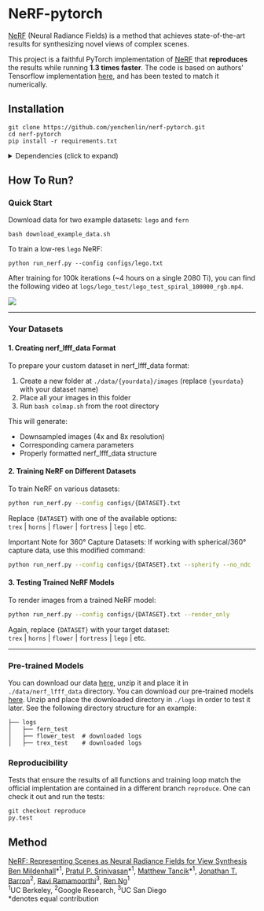 # NeRF-pytorch


[NeRF](http://www.matthewtancik.com/nerf) (Neural Radiance Fields) is a method that achieves state-of-the-art results for synthesizing novel views of complex scenes. 

This project is a faithful PyTorch implementation of [NeRF](http://www.matthewtancik.com/nerf) that **reproduces** the results while running **1.3 times faster**. The code is based on authors' Tensorflow implementation [here](https://github.com/bmild/nerf), and has been tested to match it numerically. 

## Installation

```
git clone https://github.com/yenchenlin/nerf-pytorch.git
cd nerf-pytorch
pip install -r requirements.txt
```

<details>
  <summary> Dependencies (click to expand) </summary>
  
  ## Dependencies
  - PyTorch 1.4
  - matplotlib
  - numpy
  - imageio
  - imageio-ffmpeg
  - configargparse
  
The LLFF data loader requires ImageMagick.

You will also need the [LLFF code](http://github.com/fyusion/llff) (and COLMAP) set up to compute poses if you want to run on your own real data.
  
</details>

## How To Run?

### Quick Start

Download data for two example datasets: `lego` and `fern`
```
bash download_example_data.sh
```

To train a low-res `lego` NeRF:
```
python run_nerf.py --config configs/lego.txt
```
After training for 100k iterations (~4 hours on a single 2080 Ti), you can find the following video at `logs/lego_test/lego_test_spiral_100000_rgb.mp4`.

![](https://user-images.githubusercontent.com/7057863/78473103-9353b300-7770-11ea-98ed-6ba2d877b62c.gif)

---

### Your Datasets

#### 1. Creating nerf_lfff_data Format

To prepare your custom dataset in nerf_lfff_data format:

1. Create a new folder at `./data/{yourdata}/images` (replace `{yourdata}` with your dataset name)
2. Place all your images in this folder
3. Run `bash colmap.sh` from the root directory

This will generate:
- Downsampled images (4x and 8x resolution)
- Corresponding camera parameters
- Properly formatted nerf_lfff_data structure

#### 2. Training NeRF on Different Datasets

To train NeRF on various datasets:

```bash
python run_nerf.py --config configs/{DATASET}.txt
```

Replace `{DATASET}` with one of the available options:  
`trex` | `horns` | `flower` | `fortress` | `lego` | etc.

Important Note for 360° Capture Datasets:
If working with spherical/360° capture data, use this modified command:

```bash
python run_nerf.py --config configs/{DATASET}.txt --spherify --no_ndc
```

#### 3. Testing Trained NeRF Models

To render images from a trained NeRF model:

```bash
python run_nerf.py --config configs/{DATASET}.txt --render_only
```

Again, replace `{DATASET}` with your target dataset:  
`trex` | `horns` | `flower` | `fortress` | `lego` | etc.

---

### Pre-trained Models

You can download our data [here](https://drive.google.com/file/d/1VVxPjeyNwFnri1gNtayobPErzAL5exy7/view?usp=sharing), unzip it and place it in `./data/nerf_lfff_data` directory.
You can download our pre-trained models [here](https://drive.google.com/file/d/1ZNPDw_9ZZJfhMC-CZ-xF2voicjOV9Aa7/view?usp=sharing). Unzip and place the downloaded directory in `./logs` in order to test it later. See the following directory structure for an example:

```
├── logs 
│   ├── fern_test
│   ├── flower_test  # downloaded logs
│   ├── trex_test    # downloaded logs
```

### Reproducibility 

Tests that ensure the results of all functions and training loop match the official implentation are contained in a different branch `reproduce`. One can check it out and run the tests:
```
git checkout reproduce
py.test
```

## Method

[NeRF: Representing Scenes as Neural Radiance Fields for View Synthesis](http://tancik.com/nerf)  
 [Ben Mildenhall](https://people.eecs.berkeley.edu/~bmild/)\*<sup>1</sup>,
 [Pratul P. Srinivasan](https://people.eecs.berkeley.edu/~pratul/)\*<sup>1</sup>,
 [Matthew Tancik](http://tancik.com/)\*<sup>1</sup>,
 [Jonathan T. Barron](http://jonbarron.info/)<sup>2</sup>,
 [Ravi Ramamoorthi](http://cseweb.ucsd.edu/~ravir/)<sup>3</sup>,
 [Ren Ng](https://www2.eecs.berkeley.edu/Faculty/Homepages/yirenng.html)<sup>1</sup> <br>
 <sup>1</sup>UC Berkeley, <sup>2</sup>Google Research, <sup>3</sup>UC San Diego  
  \*denotes equal contribution  

